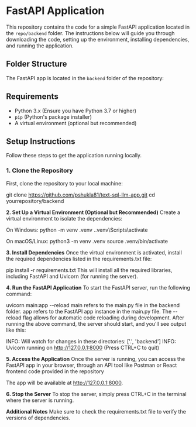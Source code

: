 # FastAPI Application

This repository contains the code for a simple FastAPI application located in the `repo/backend` folder. The instructions below will guide you through downloading the code, setting up the environment, installing dependencies, and running the application.

## Folder Structure

The FastAPI app is located in the `backend` folder of the repository:


## Requirements

- Python 3.x (Ensure you have Python 3.7 or higher)
- `pip` (Python's package installer)
- A virtual environment (optional but recommended)

## Setup Instructions

Follow these steps to get the application running locally.

### 1. Clone the Repository

First, clone the repository to your local machine:


git clone https://github.com/pshukla81/text-sql-llm-app.git
cd yourrepository/backend

**2. Set Up a Virtual Environment (Optional but Recommended)**
Create a virtual environment to isolate the dependencies:

On Windows:
python -m venv .venv
.\.venv\Scripts\activate

On macOS/Linux:
python3 -m venv .venv
source .venv/bin/activate

****3. Install Dependencies****
Once the virtual environment is activated, install the required dependencies listed in the requirements.txt file:

pip install -r requirements.txt
This will install all the required libraries, including FastAPI and Uvicorn (for running the server).

**4. Run the FastAPI Application**
To start the FastAPI server, run the following command:

uvicorn main:app --reload
main refers to the main.py file in the backend folder.
app refers to the FastAPI app instance in the main.py file.
The --reload flag allows for automatic code reloading during development.
After running the above command, the server should start, and you'll see output like this:

INFO:     Will watch for changes in these directories: ['.', 'backend']
INFO:     Uvicorn running on http://127.0.0.1:8000 (Press CTRL+C to quit)

**5. Access the Application**
Once the server is running, you can access the FastAPI app in your browser, through an API tool like Postman or React frontend code provided in the repository

The app will be available at http://127.0.0.1:8000.

**6. Stop the Server**
To stop the server, simply press CTRL+C in the terminal where the server is running.

**Additional Notes**
Make sure to check the requirements.txt file to verify the versions of dependencies.
